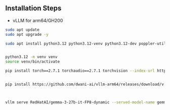 ## Installation Steps 

- vLLM for arm64/GH200 

```bash
sudo apt update
sudo apt upgrade -y

sudo apt install python3.12 python3.12-venv python3.12-dev poppler-utils -y


python3.12 -m venv venv
source venv/bin/activate

pip install torch==2.7.1 torchaudio==2.7.1 torchvision --index-url https://download.pytorch.org/whl/cu128


pip install https://github.com/dwani-ai/vllm-arm64/releases/download/v.0.0.4/vllm-0.10.1.dev0+g6d8d0a24c.d20250726-cp312-cp312-linux_aarch64.whl



vllm serve RedHatAI/gemma-3-27b-it-FP8-dynamic --served-model-name gemma3 --host 0.0.0.0 --port 9000 --gpu-memory-utilization 0.9 --tensor-parallel-size 1 --max-model-len 98304 --disable-log-requests --dtype bfloat16 --enable-chunked-prefill --enable-prefix-caching --max-num-batched-tokens 8192 --chat-template-content-format openai
```

<!--
vllm serve google/gemma-3-4b-it --served-model-name gemma3 --host 0.0.0.0 --port 9000 --gpu-memory-utilization 0.4 --tensor-parallel-size 1 --max-model-len 65536     --dtype bfloat16 --disable-log-requests


vllm serve RedHatAI/gemma-3-27b-it-FP8-dynamic --served-model-name gemma3 --host 0.0.0.0 --port 9000 --gpu-memory-utilization 0.4 --tensor-parallel-size 1 --max-model-len 65536    --disable-log-requests


vllm serve google/gemma-3-27b-it --served-model-name gemma3 --host 0.0.0.0 --port 9000 --gpu-memory-utilization 0.4 --tensor-parallel-size 1 --max-model-len 65536     --dtype bfloat16 --disable-log-requests

https://docs.vllm.ai/en/latest/configuration/engine_args.html#modelconfig

 -->

<!-- 
vllm serve Qwen/Qwen3-0.6B

-->


<!--
https://cloud.google.com/products/calculator?hl=en&dl=CjhDaVJrT0RVMU1XUmlOUzFpT0RFMkxUUTJPR1V0WWpBNU1DMWhNekUwWXpobU1UYzBaREFRQVE9PRAQGiRGRTdBNzJFMC0wRjI5LTQ1MkMtOTI1Ny1DOTM3OEUwRTY5QzE&e=13802955

-->